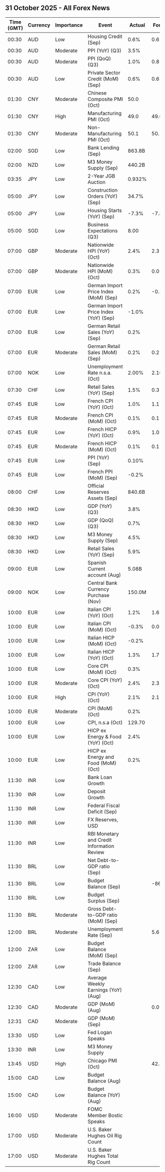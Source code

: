 ## 31 October 2025 - All Forex News

| Time (GMT) | Currency | Importance | Event | Actual | Forecast | Previous |
|------|----------|------------|-------|--------|----------|----------|
| 00:30 | AUD | Low | Housing Credit (Sep) | 0.6% | 0.6% | 0.6% |
| 00:30 | AUD | Moderate | PPI (YoY) (Q3) | 3.5% |  | 3.4% |
| 00:30 | AUD | Moderate | PPI (QoQ) (Q3) | 1.0% | 0.8% | 0.7% |
| 00:30 | AUD | Low | Private Sector Credit (MoM) (Sep) | 0.6% | 0.6% | 0.6% |
| 01:30 | CNY | Moderate | Chinese Composite PMI (Oct) | 50.0 |  | 50.6 |
| 01:30 | CNY | High | Manufacturing PMI (Oct) | 49.0 | 49.6 | 49.8 |
| 01:30 | CNY | Moderate | Non-Manufacturing PMI (Oct) | 50.1 | 50.1 | 50.0 |
| 02:00 | SGD | Low | Bank Lending (Sep) | 863.8B |  | 851.7B |
| 02:00 | NZD | Low | M3 Money Supply (Sep) | 440.2B |  | 436.6B |
| 03:35 | JPY | Low | 2-Year JGB Auction | 0.932% |  | 0.949% |
| 05:00 | JPY | Low | Construction Orders (YoY) (Sep) | 34.7% |  | 38.9% |
| 05:00 | JPY | Low | Housing Starts (YoY) (Sep) | -7.3% | -7.8% | -9.8% |
| 05:00 | SGD | Low | Business Expectations (Q3) | 8.00 |  | 5.00 |
| 07:00 | GBP | Moderate | Nationwide HPI (YoY) (Oct) | 2.4% | 2.3% | 2.2% |
| 07:00 | GBP | Moderate | Nationwide HPI (MoM) (Oct) | 0.3% | 0.0% | 0.5% |
| 07:00 | EUR | Low | German Import Price Index (MoM) (Sep) | 0.2% | -0.2% | -0.5% |
| 07:00 | EUR | Low | German Import Price Index (YoY) (Sep) | -1.0% |  | -1.5% |
| 07:00 | EUR | Low | German Retail Sales (YoY) (Sep) | 0.2% |  | -1.6% |
| 07:00 | EUR | Moderate | German Retail Sales (MoM) (Sep) | 0.2% | 0.2% | -0.5% |
| 07:00 | NOK | Low | Unemployment Rate n.s.a. (Oct) | 2.00% | 2.10% | 2.10% |
| 07:30 | CHF | Low | Retail Sales (YoY) (Sep) | 1.5% | 0.3% | -0.4% |
| 07:45 | EUR | Low | French CPI (YoY) (Oct) | 1.0% | 1.1% | 1.2% |
| 07:45 | EUR | Moderate | French CPI (MoM) (Oct) | 0.1% | 0.1% | -1.0% |
| 07:45 | EUR | Low | French HICP (YoY) (Oct) | 0.9% | 1.0% | 1.1% |
| 07:45 | EUR | Moderate | French HICP (MoM) (Oct) | 0.1% | 0.1% | -1.1% |
| 07:45 | EUR | Low | PPI (YoY) (Sep) | 0.10% |  | 0.10% |
| 07:45 | EUR | Low | French PPI (MoM) (Sep) | -0.2% |  | -0.2% |
| 08:00 | CHF | Low | Official Reserves Assets (Sep) | 840.6B |  | 818.8B |
| 08:30 | HKD | Low | GDP (YoY) (Q3) | 3.8% |  | 3.1% |
| 08:30 | HKD | Low | GDP (QoQ) (Q3) | 0.7% |  | 0.4% |
| 08:30 | HKD | Low | M3 Money Supply (Sep) | 4.5% |  | 4.0% |
| 08:30 | HKD | Low | Retail Sales (YoY) (Sep) | 5.9% |  | 3.8% |
| 09:00 | EUR | Low | Spanish Current account (Aug) | 5.08B |  | 6.27B |
| 09:00 | NOK | Low | Central Bank Currency Purchase (Nov) | 150.0M |  | -150.0M |
| 10:00 | EUR | Low | Italian CPI (YoY) (Oct) | 1.2% | 1.6% | 1.6% |
| 10:00 | EUR | Low | Italian CPI (MoM) (Oct) | -0.3% | 0.0% | -0.2% |
| 10:00 | EUR | Low | Italian HICP (MoM) (Oct) | -0.2% |  | 1.3% |
| 10:00 | EUR | Low | Italian HICP (YoY) (Oct) | 1.3% | 1.7% | 1.8% |
| 10:00 | EUR | Low | Core CPI (MoM) (Oct) | 0.3% |  | 0.1% |
| 10:00 | EUR | Moderate | Core CPI (YoY) (Oct) | 2.4% | 2.3% | 2.4% |
| 10:00 | EUR | High | CPI (YoY) (Oct) | 2.1% | 2.1% | 2.2% |
| 10:00 | EUR | Moderate | CPI (MoM) (Oct) | 0.2% |  | 0.1% |
| 10:00 | EUR | Low | CPI, n.s.a (Oct) | 129.70 |  | 129.43 |
| 10:00 | EUR | Low | HICP ex Energy & Food (YoY) (Oct) | 2.4% |  | 2.4% |
| 10:00 | EUR | Low | HICP ex Energy and Food (MoM) (Oct) | 0.2% |  | 0.1% |
| 11:30 | INR | Low | Bank Loan Growth |  |  | 11.4% |
| 11:30 | INR | Low | Deposit Growth |  |  | 9.9% |
| 11:30 | INR | Low | Federal Fiscal Deficit (Sep) |  |  | 5,981.53B |
| 11:30 | INR | Low | FX Reserves, USD |  |  | 702.28B |
| 11:30 | INR | Low | RBI Monetary and Credit Information Review |  |  |  |
| 11:30 | BRL | Low | Net Debt-to-GDP ratio (Sep) |  |  | 64.2% |
| 11:30 | BRL | Low | Budget Balance (Sep) |  | -86.100B | -91.516B |
| 11:30 | BRL | Low | Budget Surplus (Sep) |  |  | -17.255B |
| 11:30 | BRL | Moderate | Gross Debt-to-GDP ratio (MoM) (Sep) |  |  | 77.5% |
| 12:00 | BRL | Moderate | Unemployment Rate (Sep) |  | 5.6% | 5.6% |
| 12:00 | ZAR | Low | Budget Balance (MoM) (Sep) |  |  | -38.35B |
| 12:00 | ZAR | Low | Trade Balance (Sep) |  |  | 3.97B |
| 12:30 | CAD | Low | Average Weekly Earnings (YoY) (Aug) |  |  | 3.31% |
| 12:30 | CAD | Moderate | GDP (MoM) (Aug) |  | 0.0% | 0.2% |
| 12:31 | CAD | Moderate | GDP (MoM) (Sep) |  |  |  |
| 13:30 | USD | Low | Fed Logan Speaks |  |  |  |
| 13:30 | INR | Low | M3 Money Supply |  |  | 9.6% |
| 13:45 | USD | High | Chicago PMI (Oct) |  | 42.3 | 40.6 |
| 15:00 | CAD | Low | Budget Balance (Aug) |  |  | -1.51B |
| 15:00 | CAD | Low | Budget Balance (YoY) (Aug) |  |  | -7.79B |
| 16:00 | USD | Moderate | FOMC Member Bostic Speaks |  |  |  |
| 17:00 | USD | Moderate | U.S. Baker Hughes Oil Rig Count |  |  | 420 |
| 17:00 | USD | Moderate | U.S. Baker Hughes Total Rig Count |  |  | 550 |

